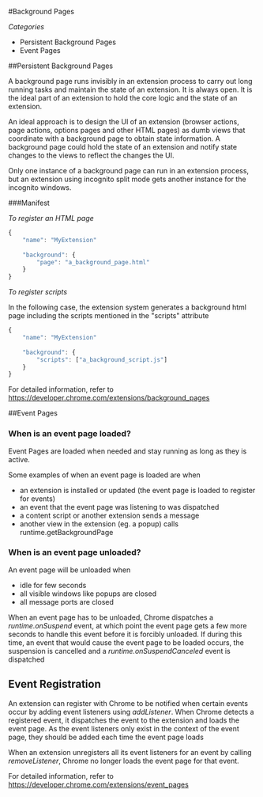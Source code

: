 #Background Pages

*Categories*
* Persistent Background Pages
* Event Pages

##Persistent Background Pages

A background page runs invisibly in an extension process to carry out long running tasks and maintain the state of an extension. It is always open. It is the ideal part of an extension to hold the core logic and the state of an extension. 

An ideal approach is to design the UI of an extension (browser actions, page actions, options pages and other HTML pages) as dumb views that coordinate with a background page to obtain state information. A background page could hold the state of an extension and notify state changes to the views to reflect the changes the UI.

Only one instance of a background page can run in an extension process, but an extension using incognito split mode gets another instance for the incognito windows. 

###Manifest

*To register an HTML page*

```javascript
{
	"name": "MyExtension"
	
	"background": {
		"page": "a_background_page.html"
	}
}
```


*To register scripts*

In the following case, the extension system generates a background html page including the scripts mentioned in the "scripts" attribute

```javascript
{
	"name": "MyExtension"
	
	"background": {
		"scripts": ["a_background_script.js"]
	}
}
```

For detailed information, refer to https://developer.chrome.com/extensions/background_pages

##Event Pages	

### When is an event page loaded?

Event Pages are loaded when needed and stay running as long as they is active.

Some examples of when an event page is loaded are when
* an extension is installed or updated (the event page is loaded to register for events)
* an event that the event page was listening to was dispatched
* a content script or another extension sends a message
* another view in the extension (eg. a popup) calls runtime.getBackgroundPage

### When is an event page unloaded?

An event page will be unloaded when 
* idle for few seconds
* all visible windows like popups are closed
* all message ports are closed

When an event page has to be unloaded, Chrome dispatches a *runtime.onSuspend* event, at which point the event page gets a few more seconds to handle this event before it is forcibly unloaded. If during this time, an event that would cause the event page to be loaded occurs, the suspension is cancelled and a *runtime.onSuspendCanceled* event is dispatched

Event Registration 
------------------
An extension can register with Chrome to be notified when certain events occur by adding event listeners using *addListener*. When Chrome detects a registered event, it dispatches the event to the extension and loads the event page. As the event listeners only exist in the context of the event page, they should be added each time the event page loads

When an extension unregisters all its event listeners for an event by calling *removeListener*, Chrome no longer loads the event page for that event. 

For detailed information, refer to https://developer.chrome.com/extensions/event_pages
